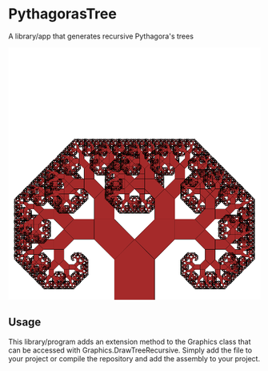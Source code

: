 # PythagorasTree
A library/app that generates recursive Pythagora's trees

![Pythagora's Tree](/img/tree.png?raw=true)

## Usage
This library/program adds an extension method to the Graphics class that can be accessed with Graphics.DrawTreeRecursive. Simply add the file to your project or compile the repository and add the assembly to your project.
